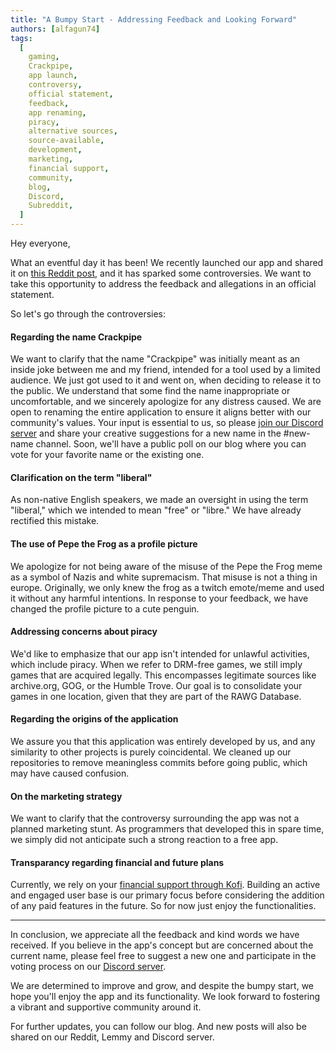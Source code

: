 ```yaml
---
title: "A Bumpy Start - Addressing Feedback and Looking Forward"
authors: [alfagun74]
tags:
  [
    gaming,
    Crackpipe,
    app launch,
    controversy,
    official statement,
    feedback,
    app renaming,
    piracy,
    alternative sources,
    source-available,
    development,
    marketing,
    financial support,
    community,
    blog,
    Discord,
    Subreddit,
  ]
---
```


Hey everyone,

What an eventful day it has been! We recently launched our app and shared it on [this Reddit post](https://www.reddit.com/r/selfhosted/comments/14pdu0m/introducing_crackpipe_your_decentralized), and it has sparked some controversies. We want to take this opportunity to address the feedback and allegations in an official statement.

So let's go through the controversies:

#### Regarding the name Crackpipe

We want to clarify that the name "Crackpipe" was initially meant as an inside joke between me and my friend, intended for a tool used by a limited audience. We just got used to it and went on, when deciding to release it to the public. We understand that some find the name inappropriate or uncomfortable, and we sincerely apologize for any distress caused. We are open to renaming the entire application to ensure it aligns better with our community's values. Your input is essential to us, so please [join our Discord server](https://discord.gg/NEdNen2dSu) and share your creative suggestions for a new name in the #new-name channel. Soon, we'll have a public poll on our blog where you can vote for your favorite name or the existing one.

#### Clarification on the term "liberal"

As non-native English speakers, we made an oversight in using the term "liberal," which we intended to mean "free" or "libre." We have already rectified this mistake.

#### The use of Pepe the Frog as a profile picture

We apologize for not being aware of the misuse of the Pepe the Frog meme as a symbol of Nazis and white supremacism. That misuse is not a thing in europe. Originally, we only knew the frog as a twitch emote/meme and used it without any harmful intentions. In response to your feedback, we have changed the profile picture to a cute penguin.

#### Addressing concerns about piracy

We'd like to emphasize that our app isn't intended for unlawful activities, which include piracy. When we refer to DRM-free games, we still imply games that are acquired legally. This encompasses legitimate sources like archive.org, GOG, or the Humble Trove. Our goal is to consolidate your games in one location, given that they are part of the RAWG Database.

#### Regarding the origins of the application

We assure you that this application was entirely developed by us, and any similarity to other projects is purely coincidental. We cleaned up our repositories to remove meaningless commits before going public, which may have caused confusion.

#### On the marketing strategy

We want to clarify that the controversy surrounding the app was not a planned marketing stunt. As programmers that developed this in spare time, we simply did not anticipate such a strong reaction to a free app.

#### Transparancy regarding financial and future plans

Currently, we rely on your [financial support through Kofi](https://ko-fi.com/phalcode). Building an active and engaged user base is our primary focus before considering the addition of any paid features in the future. So for now just enjoy the functionalities.

---

In conclusion, we appreciate all the feedback and kind words we have received. If you believe in the app's concept but are concerned about the current name, please feel free to suggest a new one and participate in the voting process on our [Discord server](https://discord.gg/NEdNen2dSu).

We are determined to improve and grow, and despite the bumpy start, we hope you'll enjoy the app and its functionality. We look forward to fostering a vibrant and supportive community around it.

For further updates, you can follow our blog. And new posts will also be shared on our Reddit, Lemmy and Discord server.

